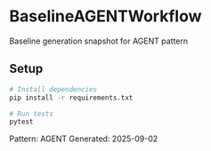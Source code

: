 # BaselineAGENTWorkflow

Baseline generation snapshot for AGENT pattern

## Setup

```bash
# Install dependencies
pip install -r requirements.txt

# Run tests
pytest
```

Pattern: AGENT
Generated: 2025-09-02

